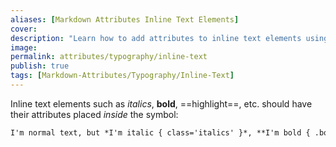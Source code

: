 ```yaml
---
aliases: [Markdown Attributes Inline Text Elements]
cover: 
description: "Learn how to add attributes to inline text elements using the Markdown Attributes plugin for Obsidian."
image: 
permalink: attributes/typography/inline-text
publish: true
tags: [Markdown-Attributes/Typography/Inline-Text]
---
```


Inline text elements such as *italics*, **bold**, ==highlight==, etc. should have their attributes placed *inside* the symbol:

```md
I'm normal text, but *I'm italic { class='italics' }*, **I'm bold { .bold }** and ==I'm highlighted { id=highlight }==.
```

